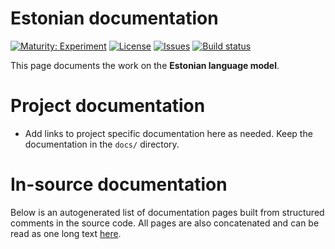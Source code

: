 # Estonian documentation

[![Maturity: Experiment](https://img.shields.io/badge/Maturity-Experiment-black.svg)](https://giellalt.github.io/MaturityClassification.html)
[![License](https://img.shields.io/github/license/giellalt/lang-est)](https://raw.githubusercontent.com/giellalt/lang-est/develop/LICENSE)
[![Issues](https://img.shields.io/github/issues/giellalt/lang-est)](https://github.com/giellalt/lang-est/issues)
[![Build status](https://github.com/giellalt/lang-est/workflows/Speller%20CI+CD/badge.svg)](https://github.com/giellalt/lang-est/actions)

This page documents the work on the **Estonian language model**. 

# Project documentation

* Add links to project specific documentation here as needed. Keep the documentation in the `docs/` directory.

# In-source documentation

Below is an autogenerated list of documentation pages built from structured comments in the source code. All pages are also concatenated and can be read as one long text [here](est.md).
